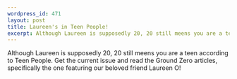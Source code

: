 ```yaml
--- 
wordpress_id: 471
layout: post
title: Laureen's in Teen People!
excerpt: Although Laureen is supposedly 20, 20 still meens you are a teen according to Teen People.  Get the current issue and read the Ground Zero articles, specifically the one featuring our beloved friend Laureen O!
---
```

Although Laureen is supposedly 20, 20 still meens you are a teen according to Teen People.  Get the current issue and read the Ground Zero articles, specifically the one featuring our beloved friend Laureen O!
